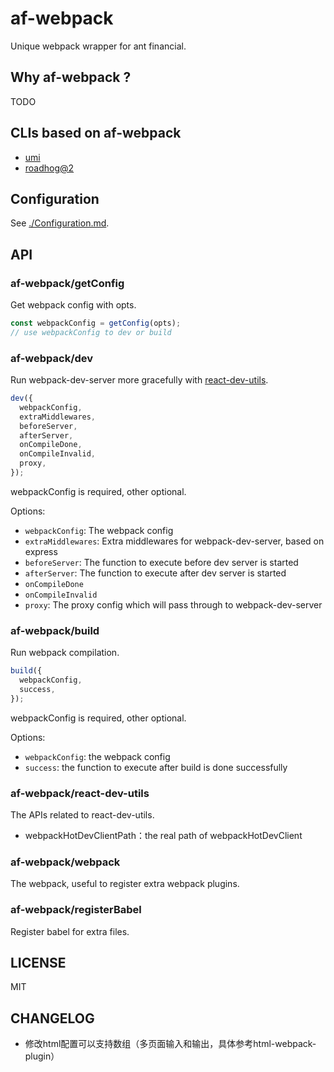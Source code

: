 # af-webpack

Unique webpack wrapper for ant financial.

## Why af-webpack ?

TODO

## CLIs based on af-webpack

* [umi](https://github.com/umijs/umi)
* [roadhog@2](https://github.com/sorrycc/roadhog/tree/2.0)

## Configuration

See [./Configuration.md](./Configuration.md).

## API

### af-webpack/getConfig

Get webpack config with opts.

```js
const webpackConfig = getConfig(opts);
// use webpackConfig to dev or build
```

### af-webpack/dev

Run webpack-dev-server more gracefully with [react-dev-utils](https://github.com/facebookincubator/create-react-app/tree/master/packages/react-dev-utils).

```js
dev({
  webpackConfig,
  extraMiddlewares,
  beforeServer,
  afterServer,
  onCompileDone,
  onCompileInvalid,
  proxy,
});
```

webpackConfig is required, other optional.

Options:

* `webpackConfig`: The webpack config 
* `extraMiddlewares`: Extra middlewares for webpack-dev-server, based on express
* `beforeServer`: The function to execute before dev server is started
* `afterServer`: The function to execute after dev server is started
* `onCompileDone`
* `onCompileInvalid`
* `proxy`: The proxy config which will pass through to webpack-dev-server

### af-webpack/build

Run webpack compilation.

```js
build({
  webpackConfig,
  success,
});
```

webpackConfig is required, other optional.

Options:

* `webpackConfig`: the webpack config 
* `success`: the function to execute after build is done successfully

### af-webpack/react-dev-utils

The APIs related to react-dev-utils.

* webpackHotDevClientPath：the real path of webpackHotDevClient

### af-webpack/webpack

The webpack, useful to register extra webpack plugins.

### af-webpack/registerBabel

Register babel for extra files.

## LICENSE

MIT

## CHANGELOG

* 修改html配置可以支持数组（多页面输入和输出，具体参考html-webpack-plugin）
